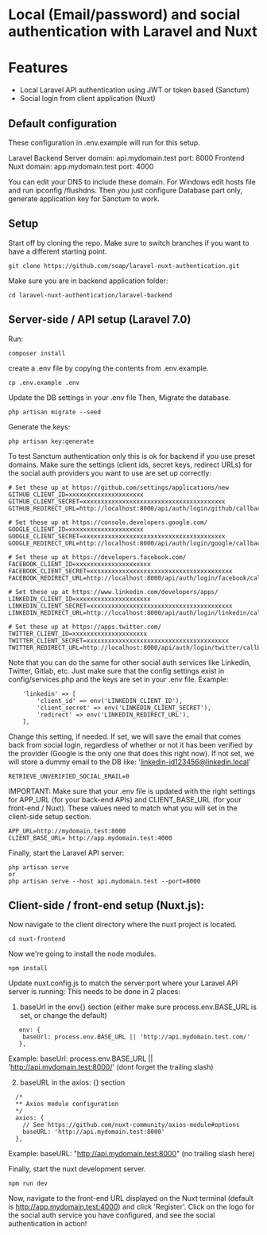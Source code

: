 # Local (Email/password) and social authentication with Laravel and Nuxt

# Features

- Local Laravel API authentication using JWT or token based (Sanctum)
- Social login from client application (Nuxt)

## Default configuration
These configuration in .env.example will run for this setup.

Laravel Backend Server domain: api.mydomain.test port: 8000
Frontend Nuxt domain: app.mydomain.test port: 4000

You can edit your DNS to include these domain. For Windows edit hosts file and run ipconfig /flushdns.
Then you just configure Database part only, generate application key for Sanctum to work.

## Setup

Start off by cloning the repo. Make sure to switch branches if you want to have a different starting point.

```
git clone https://github.com/soap/laravel-nuxt-authentication.git
```

Make sure you are in backend application folder:

```
cd laravel-nuxt-authentication/laravel-backend
```

## Server-side / API setup (Laravel 7.0)

Run:

```
composer install
```

create a .env file by copying the contents from .env.example.

```
cp .env.example .env
```

Update the DB settings in your .env file
Then, Migrate the database.

```
php artisan migrate --seed
```

Generate the keys:

```
php artisan key:generate
```
To test Sanctum authentication only this is ok for backend if you use preset domains.
Make sure the settings (client ids, secret keys, redirect URLs) for the social auth providers you want to use are set up correctly:

```
# Set these up at https://github.com/settings/applications/new
GITHUB_CLIENT_ID=xxxxxxxxxxxxxxxxxxxxx
GITHUB_CLIENT_SECRET=xxxxxxxxxxxxxxxxxxxxxxxxxxxxxxxxxxxxxxxx
GITHUB_REDIRECT_URL=http://localhost:8000/api/auth/login/github/callback

# Set these up at https://console.developers.google.com/
GOOGLE_CLIENT_ID=xxxxxxxxxxxxxxxxxxxxx
GOOGLE_CLIENT_SECRET=xxxxxxxxxxxxxxxxxxxxxxxxxxxxxxxxxxxxxxxx
GOOGLE_REDIRECT_URL=http://localhost:8000/api/auth/login/google/callback

# Set these up at https://developers.facebook.com/
FACEBOOK_CLIENT_ID=xxxxxxxxxxxxxxxxxxxxx
FACEBOOK_CLIENT_SECRET=xxxxxxxxxxxxxxxxxxxxxxxxxxxxxxxxxxxxxxxx
FACEBOOK_REDIRECT_URL=http://localhost:8000/api/auth/login/facebook/callback

# Set these up at https://www.linkedin.com/developers/apps/
LINKEDIN_CLIENT_ID=xxxxxxxxxxxxxxxxxxxxx
LINKEDIN_CLIENT_SECRET=xxxxxxxxxxxxxxxxxxxxxxxxxxxxxxxxxxxxxxxx
LINKEDIN_REDIRECT_URL=http://localhost:8000/api/auth/login/linkedin/callback

# Set these up at https://apps.twitter.com/
TWITTER_CLIENT_ID=xxxxxxxxxxxxxxxxxxxxx
TWITTER_CLIENT_SECRET=xxxxxxxxxxxxxxxxxxxxxxxxxxxxxxxxxxxxxxxx
TWITTER_REDIRECT_URL=http://localhost:8000/api/auth/login/twitter/callback

```

Note that you can do the same for other social auth services like Linkedin, Twitter, Gitlab, etc. Just make sure that the config settings exist in config/services.php and the keys are set in your .env file.
Example:

```
    'linkedin' => [
        'client_id' => env('LINKEDIN_CLIENT_ID'),
        'client_secret' => env('LINKEDIN_CLIENT_SECRET'),
        'redirect' => env('LINKEDIN_REDIRECT_URL'),
    ],

```

Change this setting, if needed. 
If set, we will save the email that comes back from social login, regardless of whether or not it has been verified by the provider (Google is the only one that does this right now). If not set, we will store a dummy email to the DB like: 'linkedin-id123456@linkedin.local'
```
RETRIEVE_UNVERIFIED_SOCIAL_EMAIL=0
```

IMPORTANT: Make sure that your .env file is updated with the right settings for APP_URL (for your back-end APIs) and CLIENT_BASE_URL (for your front-end / Nuxt). These values need to match what you will set in the client-side setup section.

```
APP_URL=http://mydomain.test:8000
CLIENT_BASE_URL= http://app.mydomain.test:4000
```

Finally, start the Laravel API server:

```
php artisan serve
or
php artisan serve --host api.mydomain.test --port=8000
```

## Client-side / front-end setup (Nuxt.js):

Now navigate to the client directory where the nuxt project is located.

```
cd nuxt-frontend
```

Now we're going to install the node modules.

```
npm install
```

Update nuxt.config.js to match the server:port where your Laravel API server is running:
This needs to be done in 2 places:

1. baseUrl in the env{} section (either make sure process.env.BASE_URL is set, or change the default)

```
   env: {
    baseUrl: process.env.BASE_URL || 'http://api.mydomain.test.com/'
   },
```

Example: baseUrl: process.env.BASE_URL || 'http://api.mydomain.test:8000/'
(dont forget the trailing slash)

2. baseURL in the axios: {} section

```
  /*
  ** Axios module configuration
  */
  axios: {
    // See https://github.com/nuxt-community/axios-module#options
    baseURL: 'http://api.mydomain.test:8000'
  },
```

Example: baseURL: "http://api.mydomain.test:8000" (no trailing slash here)

Finally, start the nuxt development server.

```
npm run dev
```

Now, navigate to the front-end URL displayed on the Nuxt terminal (default is http://app.mydomain.test:4000) and click 'Register'. Click on the logo for the social auth service you have configured, and see the social authentication in action!

